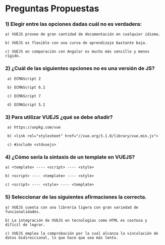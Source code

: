 # Preguntas Propuestas

### 1) Elegir   entre   las   opciones   dadas   cuál   no   es   verdadera:

    a) VUEJS provee de gran cantidad de documentación en cualquier idioma.

    b) VUEJS es flexible con una curva de aprendizaje bastante baja.

    c) VUEJS en comparación con Angular es mucho más sencillo y menos rígido.


### 2) ¿Cuál de las siguientes opciones no es una versión de JS?

     a) ECMAScript 2

     b) ECMAScript 6.1

     c) ECMAScript 7

     d) ECMAScript 5.1

### 3) Para utilizar VUEJS ¿qué se debe añadir?

     a) https://unpkg.com/vue

     b) <link rel="stylesheet" href="//vue.org/3.1.0/library/vue.min.js">

     c) #include <stdvuejs>

### 4) ¿Cómo sería la sintaxis de un template en VUEJS?

    a) <template> ---- <script> ---- <style>

    b) <script> ---- <template> ---- <style>

    c) <script> ---- <style> ---- <template>

### 5) Seleccionar de las siguientes afirmaciones la correcta.

    a) VUEJS cuenta con una librería ligera con gran variedad de funcionalidades.

    b) La integración de VUEJS en tecnologías como HTML es costosa y difícil de lograr.

    c) VUEJS emplea la comprobación por la cual alcanza la vinculación de datos bidireccional, lo que hace que sea más lento.